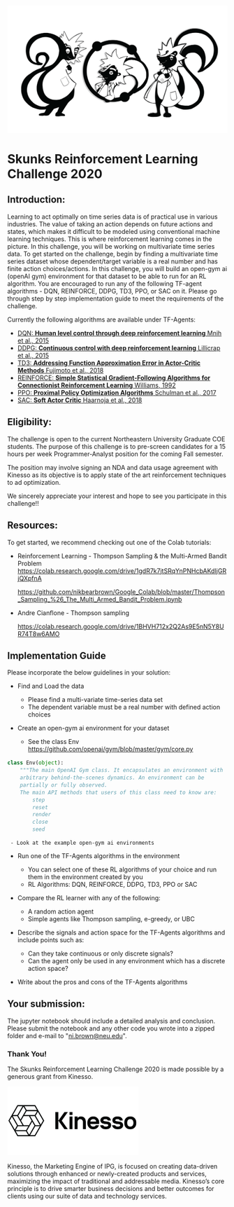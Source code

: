
<img src="Skunk_Bumper_Sticker.png" width="777"/> 

# Skunks Reinforcement Learning Challenge 2020

## Introduction:

Learning to act optimally on time series data is of practical use in various industries. The value of taking an action depends on future actions and states, which makes it difficult to be modeled using conventional machine learning techniques. This is where reinforcement learning comes in the picture. In this challenge, you will be working on multivariate time series data. To get started on the challenge, begin by finding a multivariate time series dataset whose dependent/target variable is a real number and has finite action choices/actions. In this challenge, you will build an open-gym ai (openAI gym) environment for that dataset to be able to run for an RL algorithm. You are encouraged to run any of the following TF-agent algorithms - DQN, REINFORCE, DDPG, TD3, PPO, or SAC on it. Please go through step by step implementation guide to meet the requirements of the challenge.


Currently the following algorithms are available under TF-Agents:

*   [DQN: __Human level control through deep reinforcement learning__ Mnih et
    al., 2015](https://deepmind.com/research/dqn/)
*   [DDPG: __Continuous control with deep reinforcement learning__ Lillicrap et
    al., 2015](https://arxiv.org/abs/1509.02971)
*   [TD3: __Addressing Function Approximation Error in Actor-Critic Methods__
    Fujimoto et al., 2018](https://arxiv.org/abs/1802.09477)
*   [REINFORCE: __Simple Statistical Gradient-Following Algorithms for
    Connectionist Reinforcement Learning__ Williams,
    1992](http://www-anw.cs.umass.edu/~barto/courses/cs687/williams92simple.pdf)
*   [PPO: __Proximal Policy Optimization Algorithms__ Schulman et al., 2017](https://arxiv.org/abs/1707.06347)
*   [SAC: __Soft Actor Critic__ Haarnoja et al., 2018](https://arxiv.org/abs/1812.05905)

## Eligibility:  
The challenge is open to the current Northeastern University Graduate COE students. The purpose of this challenge is to pre-screen candidates for a 15 hours per week Programmer-Analyst position for the coming Fall semester.   

The position may involve signing an NDA and data usage agreement with Kinesso as its objective is to apply state of the art reinforcement techniques to ad optimization.  

We sincerely appreciate your interest and hope to see you participate in this challenge!!

## Resources:
To get started, we recommend checking out one of the Colab tutorials:

* Reinforcement Learning - Thompson Sampling & the Multi-Armed Bandit Problem
    https://colab.research.google.com/drive/1gdR7k7jtSRqYnPNHcbAKdIjGRjQXpfnA

    https://github.com/nikbearbrown/Google_Colab/blob/master/Thompson_Sampling_%26_The_Multi_Armed_Bandit_Problem.ipynb

* Andre Cianflone - Thompson sampling

  https://colab.research.google.com/drive/1BHVH712x2Q2As9E5nN5Y8UR74T8w6AMO


## Implementation Guide
Please incorporate the below guidelines in your solution: 

- Find and Load the data 
    - Please find a multi-variate time-series data set  
    - The dependent variable must be a real number with defined action choices
              
- Create an open-gym ai environment for your dataset
    - See the class Env https://github.com/openai/gym/blob/master/gym/core.py
    
```python    
class Env(object):
    """The main OpenAI Gym class. It encapsulates an environment with
    arbitrary behind-the-scenes dynamics. An environment can be
    partially or fully observed.
    The main API methods that users of this class need to know are:
        step
        reset
        render
        close
        seed
```        
     - Look at the example open-gym ai environments          

- Run one of the TF-Agents algorithms in the environment
    - You can select one of these RL algorithms of your choice and run them in the environment created by you
    - RL Algorithms: DQN, REINFORCE, DDPG, TD3, PPO or SAC
    
- Compare the RL learner with any of the following:
    - A random action agent 
    - Simple agents like Thompson sampling, e-greedy, or UBC

- Describe the signals and action space for the TF-Agents algorithms and include points such as:
    - Can they take continuous or only discrete signals? 
    - Can the agent only be used in any environment which has a discrete action space?

- Write about the pros and cons of the TF-Agents algorithms

## Your submission:
The jupyter notebook should include a detailed analysis and conclusion.  
Please submit the notebook and any other code you wrote into a zipped folder and e-mail to "ni.brown@neu.edu".

### Thank You!

The Skunks Reinforcement Learning Challenge 2020 is made possible by a generous grant from Kinesso.   

<img src="kin.png" width="300"/> 

Kinesso, the Marketing Engine of IPG, is focused on creating data-driven solutions through enhanced or newly-created products and services, maximizing the impact of traditional and addressable media. Kinesso’s core principle is to drive smarter business decisions and better outcomes for clients using our suite of data and technology services.



